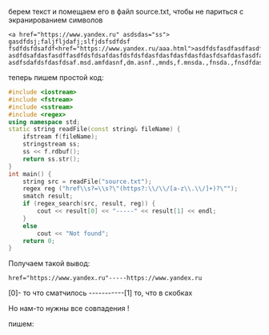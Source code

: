 берем текст и помещаем его в файл source.txt, чтобы не париться с экранированием символов
```text
<a href="https://www.yandex.ru" asdsdas="ss"> gasdfdsj;faljfljdafj;slfjdsfsdfdsf 
fsdfdsfdsafdf<href="https://www.yandex.ru/aaa.html">asdfdsfasdfasdfasdfdsfaf
asdfdsafdasfasdffasdfdsfdsafdasfdsfdsfdasfdasfdasfdasfdasfdsafdasfasdfasdsf
asdfsdafdsfdasfdsaf.msd.amfdasnf,dm.asnf.,mnds,f.mnsda.,fnsda.,fnsdfdasfadsfdsfaf
```
теперь пишем простой код:
```c++
#include <iostream>
#include <fstream>
#include <sstream>
#include <regex>
using namespace std;
static string readFile(const string& fileName) {
	ifstream f(fileName);
	stringstream ss;
	ss << f.rdbuf();
	return ss.str();
}
int main() {
	string src = readFile("source.txt");
	regex reg ("href\\s?=\\s?\"(https?:\\/\\/[a-z\\.\\/]+)?\"");
	smatch result;
	if (regex_search(src, result, reg)) {
		cout << result[0] << "-----" << result[1] << endl;
	}
	else 
		cout << "Not found";
	return 0;
}
```
Получаем такой вывод:
```text
href="https://www.yandex.ru"-----https://www.yandex.ru
```
[0]- то что сматчилось  -----------[1] то, что в скобках

Но нам-то нужны все совпадения !

пишем:
